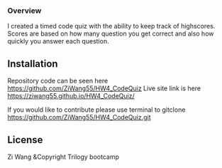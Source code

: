 ### Overview

I created a timed code quiz with the ability to keep track of highscores. Scores are based on how many question you get correct and also how quickly you answer each question.

## Installation

Repository code can be seen here https://github.com/ZiWang55/HW4_CodeQuiz
Live site link is here https://ziwang55.github.io/HW4_CodeQuiz/

If you would like to contribute please use terminal to gitclone https://github.com/ZiWang55/HW4_CodeQuiz.git

## License
Zi Wang
&Copyright Trilogy bootcamp

